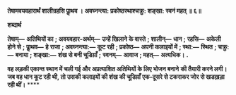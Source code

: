 **तेषामवयवहारार्थं शालीन्रहसि पाॢथव ।** **अवघ्नन्त्या: प्रकोष्ठस्थाश्चक्रु: शङ्खा: स्वनं महत् ॥ ६॥** 

**शब्दार्थ** 

**तेषाम्—** **अतिथियों का** **; अवयवहार-अर्थम्—** **उन्हें खिलाने के वास्ते** **; शालीन्—** **धान** **; रहसि—** **अकेली होने से** **; पाॢथव—** **हे** **राजा** **; अवघ्नन्त्या:—** **कूट रही** **; प्रकोष्ठ—** **अपनी कलाइयों में** **; स्था:—** **स्थित** **; चक्रु:—** **बनाया** **; शङ्खा:—** **शंख से बनी चूडिय़ाँ** **;** **स्वनम्—** **आवाज** **; महत्—** **अत्यधिक।** **.** 

**वह लड़की एकान्त स्थान में चली गई और अप्रत्याशित अतिथियों के लिए भोजन बनाने** **की तैयारी करने लगी। जब वह धान कूट रही थी, तो उसकी कलाइयों की शंख की चूडिय़ाँ** **एक-दूसरे से टकराकर जोर से खडख़ड़ा रही थीं।** **** 